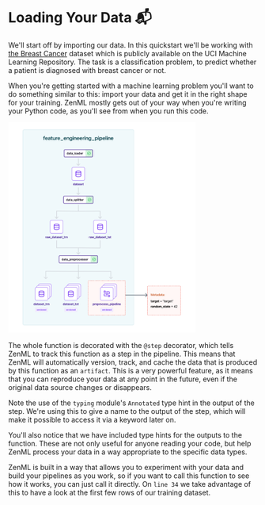 # Loading Your Data 📬

We'll start off by importing our data. In this quickstart we'll be working with
[the Breast Cancer](https://archive.ics.uci.edu/dataset/17/breast+cancer+wisconsin+diagnostic) dataset
which is publicly available on the UCI Machine Learning Repository. The task is a classification
problem, to predict whether a patient is diagnosed with breast cancer or not.

When you're getting started with a machine learning problem you'll want to do
something similar to this: import your data and get it in the right shape for
your training. ZenML mostly gets out of your way when you're writing your Python
code, as you'll see from when you run this code.

<img src="/zenmlQuickstart/assets/feature_engineering_pipeline.png" width="75%" alt="Feature engineering pipeline" />

The whole function is decorated with the `@step` decorator, which
tells ZenML to track this function as a step in the pipeline. This means that
ZenML will automatically version, track, and cache the data that is produced by
this function as an `artifact`. This is a very powerful feature, as it means that you can
reproduce your data at any point in the future, even if the original data source
changes or disappears.

Note the use of the `typing` module's `Annotated` type hint in the output of the
step. We're using this to give a name to the output of the step, which will make
it possible to access it via a keyword later on.

You'll also notice that we have included type hints for the outputs
to the function. These are not only useful for anyone reading your code, but
help ZenML process your data in a way appropriate to the specific data types.

<div class="tip">
<p>ZenML is built in a way that allows you to experiment with your data and build
your pipelines as you work, so if you want to call this function to see how it
works, you can just call it directly. On <code>line 34</code> we take advantage of this to have a look at the first few rows of our training dataset.
</p>
</div>
